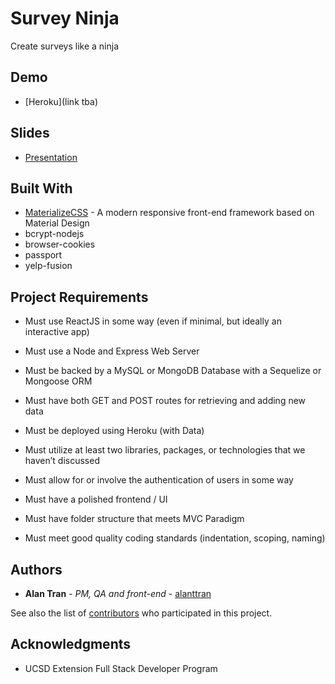 # Survey Ninja

Create surveys like a ninja

## Demo

* [Heroku](link tba)

## Slides

* [Presentation](https://docs.google.com/presentation/d/19BC6MmoTYDu3UzQTWq2tMRpb-Wau4-mkNz0OpUJQKQk/edit#slide=id.p)

## Built With

* [MaterializeCSS](http://materializecss.com/) - A modern responsive front-end framework based on Material Design
* bcrypt-nodejs
* browser-cookies
* passport
* yelp-fusion

## Project Requirements

* Must use ReactJS in some way (even if minimal, but ideally an interactive app)

* Must use a Node and Express Web Server

* Must be backed by a MySQL or MongoDB Database with a Sequelize or Mongoose ORM  

* Must have both GET and POST routes for retrieving and adding new data

* Must be deployed using Heroku (with Data)

* Must utilize at least two libraries, packages, or technologies that we haven’t discussed

* Must allow for or involve the authentication of users in some way

* Must have a polished frontend / UI 

* Must have folder structure that meets MVC Paradigm

* Must meet good quality coding standards (indentation, scoping, naming)

## Authors

* **Alan Tran** - *PM, QA and front-end* - [alanttran](https://github.com/alanttran)

See also the list of [contributors](https://github.com/alanttran/JobBnB/graphs/contributors) who participated in this project.

## Acknowledgments

* UCSD Extension Full Stack Developer Program 
